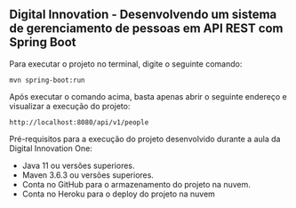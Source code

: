<h2>Digital Innovation - Desenvolvendo um sistema de gerenciamento de pessoas em API REST com Spring Boot</h2>

Para executar o projeto no terminal, digite o seguinte comando:

```shell script
mvn spring-boot:run 
```

Após executar o comando acima, basta apenas abrir o seguinte endereço e visualizar a execução do projeto:

```
http://localhost:8080/api/v1/people
```

Pré-requisitos para a execução do projeto desenvolvido durante a aula da Digital Innovation One:

* Java 11 ou versões superiores.
* Maven 3.6.3 ou versões superiores.
* Conta no GitHub para o armazenamento do projeto na nuvem.
* Conta no Heroku para o deploy do projeto na nuvem



